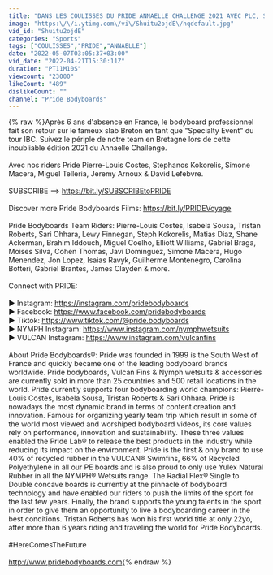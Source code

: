 ```yaml
---
title: "DANS LES COULISSES DU PRIDE ANNAELLE CHALLENGE 2021 AVEC PLC, STEPH KOKORELIS, SIMONE MACERA..."
image: "https:\/\/i.ytimg.com\/vi\/Shuitu2ojdE\/hqdefault.jpg"
vid_id: "Shuitu2ojdE"
categories: "Sports"
tags: ["COULISSES","PRIDE","ANNAELLE"]
date: "2022-05-07T03:05:37+03:00"
vid_date: "2022-04-21T15:30:11Z"
duration: "PT11M10S"
viewcount: "23000"
likeCount: "489"
dislikeCount: ""
channel: "Pride Bodyboards"
---
```

{% raw %}Après 6 ans d'absence en France, le bodyboard professionnel fait son retour sur le fameux slab Breton en tant que &quot;Specialty Event&quot; du tour IBC. Suivez le périple de notre team en Bretagne lors de cette inoubliable édition 2021 du Annaelle Challenge.<br /><br />Avec nos riders Pride Pierre-Louis Costes, Stephanos Kokorelis, Simone Macera, Miguel Telleria, Jeremy Arnoux &amp; David Lefebvre.<br /><br />SUBSCRIBE ⟹ <a rel="nofollow" target="blank" href="https://bit.ly/SUBSCRIBEtoPRIDE">https://bit.ly/SUBSCRIBEtoPRIDE</a><br /><br />Discover more Pride Bodyboards Films: <a rel="nofollow" target="blank" href="https://bit.ly/PRIDEVoyage">https://bit.ly/PRIDEVoyage</a><br /><br />Pride Bodyboards Team Riders:  Pierre-Louis Costes, Isabela Sousa, Tristan Roberts, Sari Ohhara, Lewy Finnegan, Steph Kokorelis, Matias Diaz, Shane Ackerman, Brahim Iddouch, Miguel Coelho, Elliott Williams, Gabriel Braga, Moises Silva, Cohen Thomas, Javi Dominguez, Simone Macera, Hugo Menendez, Jon Lopez, Isaias Ravyk, Guilherme Montenegro, Carolina Botteri, Gabriel Brantes, James Clayden &amp; more. <br /><br />Connect with PRIDE: <br /><br />▶ Instagram: <a rel="nofollow" target="blank" href="https://instagram.com/pridebodyboards">https://instagram.com/pridebodyboards</a><br />▶ Facebook: <a rel="nofollow" target="blank" href="https://www.facebook.com/pridebodyboards">https://www.facebook.com/pridebodyboards</a><br />▶ Tiktok: <a rel="nofollow" target="blank" href="https://www.tiktok.com/@pride.bodyboards">https://www.tiktok.com/@pride.bodyboards</a><br />▶ NYMPH Instagram: <a rel="nofollow" target="blank" href="https://www.instagram.com/nymphwetsuits">https://www.instagram.com/nymphwetsuits</a><br />▶ VULCAN Instagram: <a rel="nofollow" target="blank" href="https://www.instagram.com/vulcanfins">https://www.instagram.com/vulcanfins</a><br /><br />About Pride Bodyboards®: Pride was founded in 1999 is the South West of France and quickly became one of the leading bodyboard brands worldwide. Pride bodyboards, Vulcan Fins &amp; Nymph wetsuits &amp; accessories are currently sold in more than 25 countries and 500 retail locations in the world. Pride currently supports four bodyboarding world champions: Pierre-Louis Costes, Isabela Sousa, Tristan Roberts &amp; Sari Ohhara. Pride is nowadays the most dynamic brand in terms of content creation and innovation. Famous for organizing yearly team trip which result in some of the world most viewed and worshiped bodyboard videos, its core values rely on performance, innovation and sustainability. These three values enabled the Pride Lab® to release the best products in the industry while reducing its impact on the environment. Pride is the first &amp; only brand to use 40% of recycled rubber in the VULCAN® Swimfins, 66% of Recycled Polyethylene in all our PE boards and is also proud to only use Yulex Natural Rubber in all the NYMPH® Wetsuits range. The Radial Flex® Single to Double concave boards is currently at the pinnacle of bodyboard technology and have enabled our riders to push the limits of the sport for the last few years. Finally, the brand supports the young talents in the sport in order to give them an opportunity to live a bodyboarding career in the best conditions. Tristan Roberts has won his first world title at only 22yo, after more than 6 years riding and traveling the world for Pride Bodyboards. <br /><br />#HereComesTheFuture<br /><br /><a rel="nofollow" target="blank" href="http://www.pridebodyboards.com">http://www.pridebodyboards.com</a>{% endraw %}
